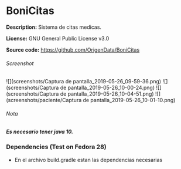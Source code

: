 BoniCitas
=========================
**Description:** Sistema de citas medicas.

**License:** GNU General Public License v3.0

**Source code:** https://github.com/OrigenData/BoniCitas	


###### Screenshot
![](screenshots/Captura de pantalla_2019-05-26_09-59-36.png)
![](screenshots/Captura de pantalla_2019-05-26_10-00-24.png)
![](screenshots/Captura de pantalla_2019-05-26_10-04-51.png)
![](screenshots/paciente/Captura de pantalla_2019-05-26_10-01-10.png)

###### Nota
***Es necesario tener java 10.***

### Dependencies (Test on Fedora 28)

* En el archivo build.gradle estan las dependencias necesarias